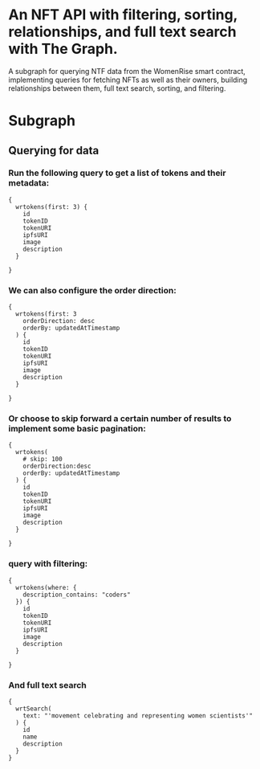# An NFT API with filtering, sorting, relationships, and full text search with The Graph.

A subgraph for querying NTF data from the WomenRise smart contract, implementing queries for fetching NFTs as well as their owners, building relationships between them, full text search, sorting, and filtering.

# Subgraph

## Querying for data

### Run the following query to get a list of tokens and their metadata:

```
{
  wrtokens(first: 3) {
    id
    tokenID
    tokenURI
    ipfsURI
    image
    description
  }
  
}
```
### We can also configure the order direction:

```
{
  wrtokens(first: 3
    orderDirection: desc
    orderBy: updatedAtTimestamp
  ) {
    id
    tokenID
    tokenURI
    ipfsURI
    image
    description
  }
  
}
```

### Or choose to skip forward a certain number of results to implement some basic pagination:

```
{
  wrtokens(
    # skip: 100
    orderDirection:desc
    orderBy: updatedAtTimestamp
  ) {
    id
    tokenID
    tokenURI
    ipfsURI
    image
    description
  }
  
}

```

### query with filtering:

```
{
  wrtokens(where: {
    description_contains: "coders"
  }) {
    id
    tokenID
    tokenURI
    ipfsURI
    image
    description
  }
  
}
```

### And full text search

```
{
  wrtSearch(
    text: "'movement celebrating and representing women scientists'"
  ) {
    id
    name
    description
  }
}
```
